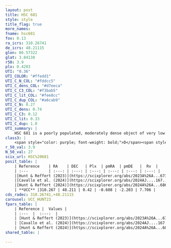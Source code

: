 ```yaml
---
layout: post
title: HSC 681
style: style
title_flag: true
more_names: 
fname: hsc681
fov: 0.13
ra_icrs: 310.26741
de_icrs: 48.21115
glon: 86.57322
glat: 3.84138
r50: 3.9
plx: 0.4203
UTI: "0.36"
UTI_COLOR: "#ffedd1"
UTI_C_N_COL: "#fddcc5"
UTI_C_dens_COL: "#d7eeca"
UTI_C_C3_COL: "#f3bab5"
UTI_C_lit_COL: "#fee8cc"
UTI_C_dup_COL: "#a6cab9"
UTI_C_N: 0.27
UTI_C_dens: 0.74
UTI_C_C3: 0.12
UTI_C_lit: 0.33
UTI_C_dup: 1.0
UTI_summary: |
    HSC 681 is a poorly populated, moderately dense object of very low C3 quality. It was recently reported in the literature.
class3: |
    <span style="color: purple; font-weight: bold;">D</span><span style="color: red; font-weight: bold;">C</span>
r_50_val: 3.9
N_50_val: 27
scix_url: HSC%20681
posit_table: |
    | Reference    | RA    | DEC   | Plx  | pmRA  | pmDE   |  Rv  |
    | :---         | :---: | :---: | :---: | :---: | :---: | :---: |
    |[Hunt & Reffert (2023)](https://scixplorer.org/abs/2023A%26A...673A.114H) | 310.254 | 48.206 | 0.41 | -0.609 | -2.155 | -- |
    |[Cavallo et al. (2024)](https://scixplorer.org/abs/2024AJ....167...12C) | 310.268 | 48.225 | 0.414 | -- | -- | -- |
    |[Hunt & Reffert (2024)](https://scixplorer.org/abs/2024A%26A...686A..42H) | 310.254 | 48.206 | 0.41 | -0.609 | -2.155 | -- |
    | **UCC** |310.267 | 48.211 | 0.42 | -0.608 | -2.203 | 7.706 | 
cds_radec: 310.26741,+48.21115
carousel: UCC_HUNT23
fpars_table: |
    | Reference |  Values |
    | :---  |  :---:  |
    | [Hunt & Reffert (2023)](https://scixplorer.org/abs/2023A%26A...673A.114H) | `AV50=2.126, diffAV50=2.336, MOD50=11.765, logAge50=8.304` |
    | [Cavallo et al. (2024)](https://scixplorer.org/abs/2024AJ....167...12C) | `AV50=1.73, dMod50=11.98, logAge50=7.98, [Fe/H]50=0.44` |
    | [Hunt & Reffert (2024)](https://scixplorer.org/abs/2024A%26A...686A..42H) | `MassJ=238.057` |
shared_table: |
    
---
```

